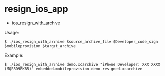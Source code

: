 # resign_ios_app

* ios_resign_with_archive

Usage:
```
$ ./ios_resign_with_archive $source_archive_file $Developer_code_sign $mobileprovision $target_archive
```

Example:
```
$ ./ios_resign_with_archive demo.xcarchive "iPhone Developer: XXX XXXX (MQF8D9PK85)" embedded.mobileprovision demo-resigned.xcarchive
```

